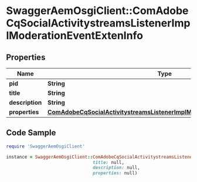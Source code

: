 # SwaggerAemOsgiClient::ComAdobeCqSocialActivitystreamsListenerImplModerationEventExtenInfo

## Properties

Name | Type | Description | Notes
------------ | ------------- | ------------- | -------------
**pid** | **String** |  | [optional] 
**title** | **String** |  | [optional] 
**description** | **String** |  | [optional] 
**properties** | [**ComAdobeCqSocialActivitystreamsListenerImplModerationEventExtenProperties**](ComAdobeCqSocialActivitystreamsListenerImplModerationEventExtenProperties.md) |  | [optional] 

## Code Sample

```ruby
require 'SwaggerAemOsgiClient'

instance = SwaggerAemOsgiClient::ComAdobeCqSocialActivitystreamsListenerImplModerationEventExtenInfo.new(pid: null,
                                 title: null,
                                 description: null,
                                 properties: null)
```


